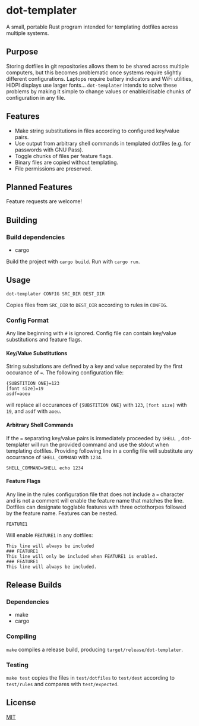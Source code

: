 # dot-templater
A small, portable Rust program intended for templating dotfiles across multiple systems.

## Purpose
Storing dotfiles in git repositories allows them to be shared across multiple computers, but this becomes problematic once systems require slightly different configurations. Laptops require battery indicators and WiFi utilities, HiDPI displays use larger fonts... `dot-templater` intends to solve these problems by making it simple to change values or enable/disable chunks of configuration in any file.

## Features
* Make string substitutions in files according to configured key/value pairs.
* Use output from arbitrary shell commands in templated dotfiles (e.g. for passwords with GNU Pass).
* Toggle chunks of files per feature flags.
* Binary files are copied without templating.
* File permissions are preserved.

## Planned Features
Feature requests are welcome!

## Building

### Build dependencies
* cargo

Build the project with `cargo build`. Run with `cargo run`.

## Usage
```
dot-templater CONFIG SRC_DIR DEST_DIR
```

Copies files from `SRC_DIR` to `DEST_DIR` according to rules in `CONFIG`.

### Config Format
Any line beginning with `#` is ignored. Config file can contain key/value substitutions and feature flags.

#### Key/Value Substitutions
String subsitutions are defined by a key and value separated by the first occurance of `=`. The following configuration file:
```
{SUBSTITION ONE}=123
[font size]=19
asdf=aoeu
```
will replace all occurances of `{SUBSTITION ONE}` with `123`, `[font size]` with `19`, and `asdf` with `aoeu`.

#### Arbitrary Shell Commands
If the `=` separating key/value pairs is immediately proceeded by `SHELL `, dot-templater will run the provided command and use the stdout when templating dotfiles. Providing following line in a config file will substitute any occurrance of `SHELL_COMMAND` with `1234`.
```
SHELL_COMMAND=SHELL echo 1234
```

#### Feature Flags
Any line in the rules configuration file that does not include a `=` character and is not a comment will enable the feature name that matches the line. Dotfiles can designate togglable features with three octothorpes followed by the feature name. Features can be nested.
```
FEATURE1
```
Will enable `FEATURE1` in any dotfiles:
```
This line will always be included
### FEATURE1
This line will only be included when FEATURE1 is enabled.
### FEATURE1
This line will always be included.
```

## Release Builds

### Dependencies
* make
* cargo

### Compiling
`make` compiles a release build, producing `target/release/dot-templater`.

### Testing
`make test` copies the files in `test/dotfiles` to `test/dest` according to `test/rules` and compares with `test/expected`.

## License
[MIT](LICENSE)
